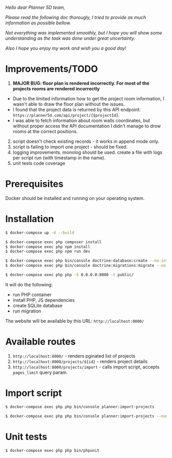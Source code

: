 _Hello dear Planner 5D team,_

_Please read the following doc thorougly, I tried to provide as much information as possible bellow._

_Not everything was implemented smoothly, but I hope you will show some understanding as the task was done under great uncertainty._

_Also I hope you enjoy my work and wish you a good day!_

# Improvements/TODO

1. **MAJOR BUG: floor plan is rendered incorrectly. For most of the projects rooms are rendered incorrectly**

- Due to the limited information how to get the project room information, I wasn't able to draw the floor plan without the issues.
- I found that the project data is returned by this API endpoint: `https://planner5d.com/api/project/{$projectId}`.
- I was able to fetch information about room walls coordinates, but without proper access the API documentation I didn't manage to drow rooms at the correct positions.

2. script doesn't check existing records - it works in append mode only.
3. script is failing to import one project - should be fixed.
4. logging improvements. monolog should be used. create a file with logs per script run (with timestamp in the name).
5. unit tests code coverage

# Prerequisites

Docker should be installed and running on your operating system.

# Installation

```bash
$ docker-compose up -d --build

$ docker-compose exec php composer install
$ docker-compose exec php npm install
$ docker-compose exec php npm run dev

$ docker-compose exec php bin/console doctrine:database:create --no-interaction
$ docker-compose exec php bin/console doctrine:migrations:migrate --no-interaction

$ docker-compose exec php php -S 0.0.0.0:8000 -t public/
```

It will do the following:

- run PHP container
- install PHP, JS dependencies
- create SQLite database
- run migration

The website will be available by this URL: `http://localhost:8000/`

# Available routes

1. `http://localhost:8000/` - renders pginated list of projects
2. `http://localhost:8000/projects/${id}` - renders project details
3. `http://localhost:8000/projects/import` - calls import script, accepts `pages_limit` query param.

# Import script

```bash
$ docker-compose exec php php bin/console planner:import-projects

$ docker-compose exec php php bin/console planner:import-projects --numberOfPages 2
```

# Unit tests

```bash
$ docker-compose exec php php bin/phpunit
```
